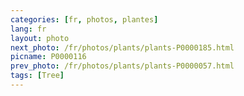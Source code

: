 ```yaml
---
categories: [fr, photos, plantes]
lang: fr
layout: photo
next_photo: /fr/photos/plants/plants-P0000185.html
picname: P0000116
prev_photo: /fr/photos/plants/plants-P0000057.html
tags: [Tree]
---
```

